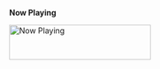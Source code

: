 **Now Playing**

<a href="https://now-playing.anvaqta.id/now-playing?open">
    <img src="https://now-playing.anvaqta.id/now-playing" width="256" height="64" alt="Now Playing">
</a>
